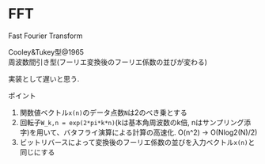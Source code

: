 # FFT
Fast Fourier Transform  

Cooley&Tukey型@1965  
周波数間引き型(フーリエ変換後のフーリエ係数の並びが変わる)  

実装として遅いと思う.  

ポイント  
1) 関数値ベクトル`x(n)`のデータ点数`N`は2のべき乗とする  
2) 回転子`W_k,n = exp(2*pi*k*n)`(kは基本角周波数のk倍, nはサンプリング添字)を用いて、バタフライ演算による計算の高速化. O(n^2) -> O(Nlog2(N)/2)  
3) ビットリバースによって変換後のフーリエ係数の並びを入力ベクトル`x(n)`と同じにする  

